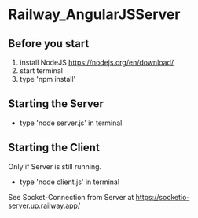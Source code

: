 # Railway_AngularJSServer
## Before you start

1. install NodeJS https://nodejs.org/en/download/
2. start terminal
3. type 'npm install'

## Starting the Server
* type 'node server.js' in terminal

## Starting the Client
Only if Server is still running. 

* type 'node client.js' in terminal

See Socket-Connection from Server at https://socketio-server.up.railway.app/
